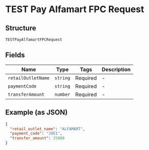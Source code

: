 
# TEST Pay Alfamart FPC Request

## Structure

`TESTPayAlfamartFPCRequest`

## Fields

| Name | Type | Tags | Description |
|  --- | --- | --- | --- |
| `retailOutletName` | `string` | Required | - |
| `paymentCode` | `string` | Required | - |
| `transferAmount` | `number` | Required | - |

## Example (as JSON)

```json
{
  "retail_outlet_name": "ALFAMART",
  "payment_code": "JOE1",
  "transfer_amount": 25000
}
```

